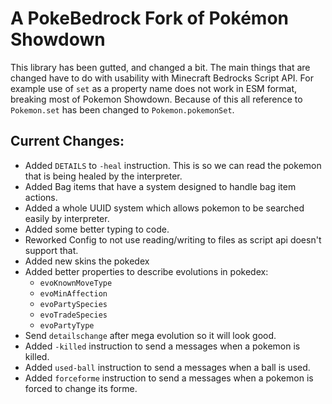 # A PokeBedrock Fork of Pokémon Showdown

This library has been gutted, and changed a bit. The main things that are changed have to do with usability
with Minecraft Bedrocks Script API. For example use of `set` as a property name does not work in ESM format, breaking
most of Pokemon Showdown. Because of this all reference to `Pokemon.set` has been changed to `Pokemon.pokemonSet`.

## Current Changes:
- Added `DETAILS` to `-heal` instruction.
  This is so we can read the pokemon that is being healed by the interpreter.
- Added Bag items that have a system designed to handle bag item actions.
- Added a whole UUID system which allows pokemon to be searched easily by interpreter.
- Added some better typing to code.
- Reworked Config to not use reading/writing to files as script api doesn't support that.
- Added new skins the pokedex
- Added better properties to describe evolutions in pokedex:
  - `evoKnownMoveType`
  - `evoMinAffection`
  - `evoPartySpecies`
  - `evoTradeSpecies`
  - `evoPartyType`
- Send `detailschange` after mega evolution so it will look good.
- Added `-killed` instruction to send a messages when a pokemon is killed.
- Added `used-ball` instruction to send a messages when a ball is used.
- Added `forceforme` instruction to send a messages when a pokemon is forced to change its forme.
